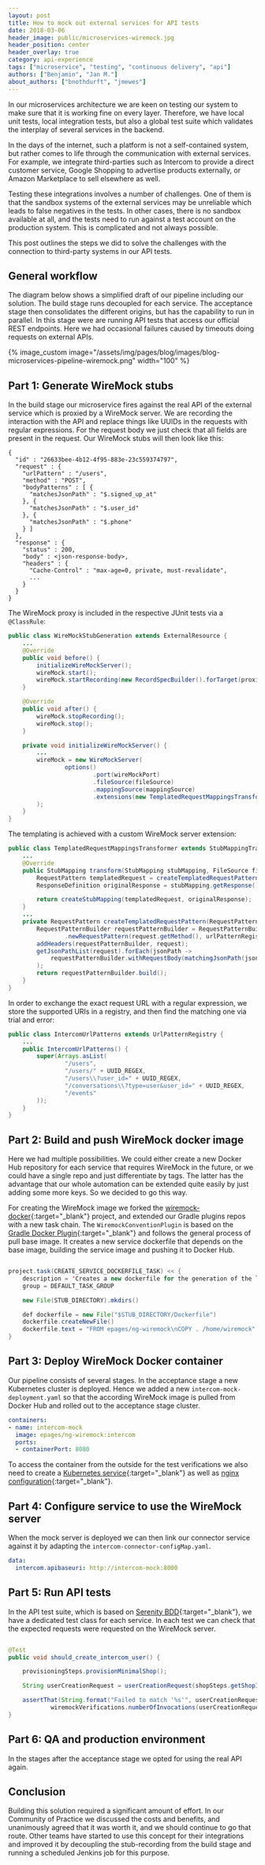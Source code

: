 ```yaml
---
layout: post
title: How to mock out external services for API tests
date: 2018-03-06
header_image: public/microservices-wiremock.jpg
header_position: center
header_overlay: true
category: api-experience
tags: ["microservice", "testing", "continuous delivery", "api"]
authors: ["Benjamin", "Jan M."]
about_authors: ["bnothdurft", "jmewes"]
---
```


In our microservices architecture we are keen on testing our system to make sure that it is working fine on every layer.
Therefore, we have local unit tests, local integration tests, but also a global test suite which validates the interplay of several services in the backend.

In the days of the internet, such a platform is not a self-contained system, but rather comes to life through the communication with external services.
For example, we integrate third-parties such as Intercom to provide a direct customer service, Google Shopping to advertise products externally, or Amazon Marketplace to sell elsewhere as well.

Testing these integrations involves a number of challenges.
One of them is that the sandbox systems of the external services may be unreliable which leads to false negatives in the tests.
In other cases, there is no sandbox available at all, and the tests need to run against a test account on the production system.
This is complicated and not always possible.

This post outlines the steps we did to solve the challenges with the connection to third-party systems in our API tests.

## General workflow

The diagram below shows a simplified draft of our pipeline including our solution.
The build stage runs decoupled for each service.
The acceptance stage then consolidates the different origins, but has the capability to run in parallel.
In this stage were are running API tests that access our official REST endpoints.
Here we had occasional failures caused by timeouts doing requests on external APIs.

{% image_custom image="/assets/img/pages/blog/images/blog-microservices-pipeline-wiremock.png" width="100" %}

## Part 1: Generate WireMock stubs

In the build stage our microservice fires against the real API of the external service which is proxied by a WireMock server.
We are recording the interaction with the API and replace things like UUIDs in the requests with regular expressions.
For the request body we just check that all fields are present in the request.
Our WireMock stubs will then look like this:

```
{
  "id" : "26633bee-4b12-4f95-883e-23c559374797",
  "request" : {
    "urlPattern" : "/users",
    "method" : "POST",
    "bodyPatterns" : [ {
      "matchesJsonPath" : "$.signed_up_at"
    }, {
      "matchesJsonPath" : "$.user_id"
    }, {
      "matchesJsonPath" : "$.phone"
    } ]
  },
  "response" : {
    "status" : 200,
    "body" : <json-response-body>,
    "headers" : {
      "Cache-Control" : "max-age=0, private, must-revalidate",
      ...
    }
  }
}
```

The WireMock proxy is included in the respective JUnit tests via a `@ClassRule`:

```java
public class WireMockStubGeneration extends ExternalResource {
    ...
    @Override
    public void before() {
        initializeWireMockServer();
        wireMock.start();
        wireMock.startRecording(new RecordSpecBuilder().forTarget(proxiedBaseUrl));
    }

    @Override
    public void after() {
        wireMock.stopRecording();
        wireMock.stop();
    }

    private void initializeWireMockServer() {
        ...
        wireMock = new WireMockServer(
                options()
                        .port(wireMockPort)
                        .fileSource(fileSource)
                        .mappingSource(mappingSource)
                        .extensions(new TemplatedRequestMappingsTransformer(urlPatternRegistry))
        );
    }
}
```

The templating is achieved with a custom WireMock server extension:

```java
public class TemplatedRequestMappingsTransformer extends StubMappingTransformer {
    ...
    @Override
    public StubMapping transform(StubMapping stubMapping, FileSource files, Parameters parameters) {
        RequestPattern templatedRequest = createTemplatedRequestPattern(stubMapping.getRequest());
        ResponseDefinition originalResponse = stubMapping.getResponse();

        return createStubMapping(templatedRequest, originalResponse);
    }
    ...
    private RequestPattern createTemplatedRequestPattern(RequestPattern request) {
        RequestPatternBuilder requestPatternBuilder = RequestPatternBuilder
                .newRequestPattern(request.getMethod(), urlPatternRegistry.getUrlPattern(request.getUrl()));
        addHeaders(requestPatternBuilder, request);
        getJsonPathList(request).forEach(jsonPath ->
            requestPatternBuilder.withRequestBody(matchingJsonPath(jsonPath))
        );
        return requestPatternBuilder.build();
    }
}
```

In order to exchange the exact request URL with a regular expression, we store the supported URIs in a registry, and then find the matching one via trial and error:

```java
public class IntercomUrlPatterns extends UrlPatternRegistry {
    ...
    public IntercomUrlPatterns() {
        super(Arrays.asList(
                "/users",
                "/users/" + UUID_REGEX,
                "/users\\?user_id=" + UUID_REGEX,
                "/conversations\\?type=user&user_id=" + UUID_REGEX,
                "/events"
        ));
    }
}
```

## Part 2: Build and push WireMock docker image

Here we had multiple possibilities.
We could either create a new Docker Hub repository for each service that requires WireMock in the future, or we could have a single repo and just differentiate by tags.
The latter has the advantage that our whole automation can be extended quite easily by just adding some more keys.
So we decided to go this way.

For creating the WireMock image we forked the [wiremock-docker](https://github.com/rodolpheche/wiremock-docker){:target="_blank"} project, and extended our Gradle plugins repos with a new task chain.
The `WiremockConventionPlugin` is based on the [Gradle Docker Plugin](https://github.com/bmuschko/gradle-docker-plugin){:target="_blank"} and follows the general process of pull base image.
It creates a new service dockerfile that depends on the base image, building the service image and pushing it to Docker Hub.

```java

project.task(CREATE_SERVICE_DOCKERFILE_TASK) << {
    description = 'Creates a new dockerfile for the generation of the layer with the wiremock stubs.'
    group = DEFAULT_TASK_GROUP

    new File(STUB_DIRECTORY).mkdirs()

    def dockerfile = new File("$STUB_DIRECTORY/Dockerfile")
    dockerfile.createNewFile()
    dockerfile.text = "FROM epages/ng-wiremock\nCOPY . /home/wiremock"
}

```

## Part 3: Deploy WireMock Docker container

Our pipeline consists of several stages.
In the acceptance stage a new Kubernetes cluster is deployed.
Hence we added a new `intercom-mock-deployment.yaml` so that the according WireMock image is pulled from Docker Hub and rolled out to the acceptance stage cluster.

```yaml
containers:
- name: intercom-mock
  image: epages/ng-wiremock:intercom
  ports:
  - containerPort: 8080
```

To access the container from the outside for the test verifications we also need to create a [Kubernetes service](https://kubernetes.io/docs/concepts/services-networking/service){:target="_blank"} as well as [nginx configuration](https://linode.com/docs/web-servers/nginx/how-to-configure-nginx/#server-virtual-domains-configuration){:target="_blank"}.

## Part 4: Configure service to use the WireMock server

When the mock server is deployed we can then link our connector service against it by adapting the `intercom-connector-configMap.yaml`.

```yaml
data:
  intercom.apibaseuri: http://intercom-mock:8000
```

## Part 5: Run API tests

In the API test suite, which is based on [Serenity BDD](https://github.com/serenity-bdd/serenity-junit-starter){:target="_blank"}, we have a dedicated test class for each service.
In each test we can check that the expected requests were requested on the WireMock server.

```java

@Test
public void should_create_intercom_user() {

    provisioningSteps.provisionMinimalShop();

    String userCreationRequest = userCreationRequest(shopSteps.getShopId());

    assertThat(String.format("Failed to match '%s'", userCreationRequest),
            wiremockVerifications.numberOfInvocations(userCreationRequest).equals(1));
}
```

## Part 6: QA and production environment

In the stages after the acceptance stage we opted for using the real API again.

## Conclusion

Building this solution required a significant amount of effort.
In our Community of Practice we discussed the costs and benefits, and unanimously agreed that it was worth it, and we should continue to go that route.
Other teams have started to use this concept for their integrations and improved it by decoupling the stub-recording from the build stage and running a scheduled Jenkins job for this purpose.
